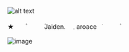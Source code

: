 
![alt text](https://64.media.tumblr.com/882d97cecdb3403cd739ccc6b013f3a1/e755ae029ad44057-7d/s640x960/e574d3b239af7873ba9a93b9d656e4c7c41155c9.pnj)


★ㅤㅤ۫ㅤㅤ  ㅤ۫Jaiden.   ㅤ𓈒 aroaceㅤׂㅤㅤㅤ۫ㅤ

![image](https://encrypted-tbn0.gstatic.com/images?q=tbn:ANd9GcQovTCTc3znapCjnrQngVK1tPT-NiIm2PKxDuOwOQiwUg&s)
